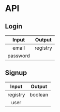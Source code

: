 # API

## Login


| **Input** | **Output** |
| :-----: | :------: |
| email | registry |
| password |


## Signup

| **Input** | **Output** |
| :-----: | :------: |
| registry | boolean |
| user |
